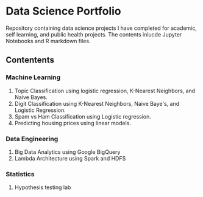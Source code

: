 # Data Science Portfolio
Repository containing data science projects I have completed for academic, self learning, and public health projects. The contents inlucde Jupyter Notebooks and R markdown files.
## Contentents
### Machine Learning
1. Topic Classification using logistic regression, K-Nearest Neighbors, and Naive Bayes.
2. Digit Classification using K-Nearest Neighbors, Naive Baye's, and Logistic Regression. 
3. Spam vs Ham Classification using Logistic regression.
4. Predicting housing prices using linear models.
### Data Engineering
1. Big Data Analytics using Google BigQuery
2. Lambda Architecture using Spark and HDFS
### Statistics 
1. Hypothesis testing lab
